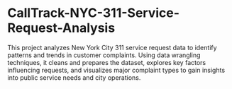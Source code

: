 # CallTrack-NYC-311-Service-Request-Analysis
This project analyzes New York City 311 service request data to identify patterns and trends in customer complaints. Using data wrangling techniques, it cleans and prepares the dataset, explores key factors influencing requests, and visualizes major complaint types to gain insights into public service needs and city operations.
